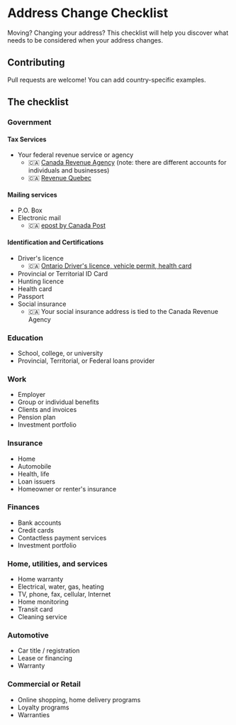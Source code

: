 # Address Change Checklist

Moving? Changing your address? This checklist will help you discover what needs to be considered when your address changes.

## Contributing

Pull requests are welcome! You can add country-specific examples.

## The checklist

### Government

#### Tax Services

- Your federal revenue service or agency
  - 🇨🇦 [Canada Revenue Agency](https://www.canada.ca/en/revenue-agency/) (note: there are different accounts for individuals and businesses)
  - 🇨🇦 [Revenue Quebec](https://www.revenuquebec.ca/)

#### Mailing services 

- P.O. Box
- Electronic mail
  - 🇨🇦 [epost by Canada Post](https://www.canadapost.ca/cpc/en/personal/receiving/manage-mail/epost.page)

#### Identification and Certifications

- Driver's licence
  - 🇨🇦 [Ontario Driver's licence, vehicle permit, health card](https://www.ontario.ca/page/change-address-drivers-licence-vehicle-permit-and-health-card)
- Provincial or Territorial ID Card
- Hunting licence
- Health card
- Passport
- Social insurance
  - 🇨🇦 Your social insurance address is tied to the Canada Revenue Agency

### Education

- School, college, or university
- Provincial, Territorial, or Federal loans provider

### Work

- Employer
- Group or individual benefits
- Clients and invoices
- Pension plan
- Investment portfolio

### Insurance

- Home
- Automobile
- Health, life
- Loan issuers
- Homeowner or renter's insurance

### Finances

- Bank accounts
- Credit cards
- Contactless payment services
- Investment portfolio

### Home, utilities, and services

- Home warranty
- Electrical, water, gas, heating
- TV, phone, fax, cellular, Internet
- Home monitoring
- Transit card
- Cleaning service

### Automotive

- Car title / registration
- Lease or financing
- Warranty

### Commercial or Retail

- Online shopping, home delivery programs
- Loyalty programs
- Warranties
